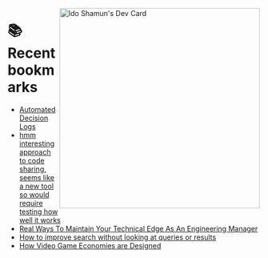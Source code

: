 <a href="https://app.daily.dev/idoshamun"><img src="https://api.daily.dev/devcards/v2/28849d86070e4c099c877ab6837c61f0.png?type=default&r=auy" align="right" width="400" alt="Ido Shamun's Dev Card"/></a>

# 📚 Recent bookmarks
<!-- BOOKMARKS:START -->
- [Automated Decision Logs](https://app.daily.dev/posts/tVR6CDv8x?utm_source=rss&utm_medium=bookmarks&utm_campaign=28849d86070e4c099c877ab6837c61f0)
- [hmm interesting approach to code sharing, seems like a new tool so would require testing how well it works](https://app.daily.dev/posts/XzRHw6hBd?utm_source=rss&utm_medium=bookmarks&utm_campaign=28849d86070e4c099c877ab6837c61f0)
- [Real Ways To Maintain Your Technical Edge As An Engineering Manager](https://app.daily.dev/posts/cJzKA3BPT?utm_source=rss&utm_medium=bookmarks&utm_campaign=28849d86070e4c099c877ab6837c61f0)
- [How to improve search without looking at queries or results](https://app.daily.dev/posts/sgjc0pGCL?utm_source=rss&utm_medium=bookmarks&utm_campaign=28849d86070e4c099c877ab6837c61f0)
- [How Video Game Economies are Designed](https://app.daily.dev/posts/X8EixCqzl?utm_source=rss&utm_medium=bookmarks&utm_campaign=28849d86070e4c099c877ab6837c61f0)
<!-- BOOKMARKS:END -->
